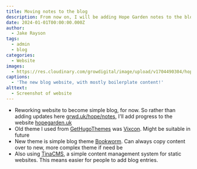```yaml
---
title: Moving notes to the blog
description: From now on, I will be adding Hope Garden notes to the blog page rather than the project page
date: 2024-01-01T00:00:00.000Z
author:
  - Jake Rayson
tags:
  - admin
  - blog
categories:
  - Website
images:
  - https://res.cloudinary.com/growdigital/image/upload/v1704490304/hope/240105-new-blog-screenshot.jpg
captions:
  - 'The new blog website, with mostly boilerplate content!'
alttext:
  - Screenshot of website
---
```


* Reworking website to become simple blog, for now. So rather than adding updates here [grwd.uk/hope/notes](https://grwd.uk/hope/notes), I'll add progress to the website [hopegarden.uk](https://hopegarden.uk/)
* Old theme I used from [GetHugoThemes](https://gethugothemes.com/) was [Vixcon](https://gethugothemes.com/products/vixcon). Might be suitable in future
* New theme is simple blog theme [Bookworm](https://gethugothemes.com/products/bookworm). Can always copy content over to new, more complex theme if need be
* Also using [TinaCMS](https://tina.io/), a simple content management system for static websites. This means easier for people to add blog entries.
